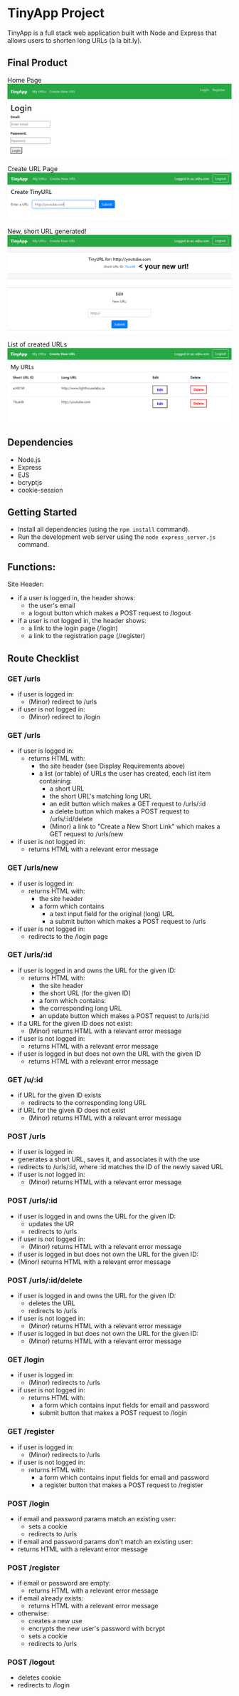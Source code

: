 # TinyApp Project

TinyApp is a full stack web application built with Node and Express that allows users to shorten long URLs (à la bit.ly).

## Final Product

Home Page
!["Home Page"](https://github.com/kcho15/tinyapp/blob/main/docs/home-page.PNG?raw=true)

Create URL Page
!["Create URL page"](https://github.com/kcho15/tinyapp/blob/main/docs/create-URL%20page.PNG?raw=true)

New, short URL generated! 
!["New URL generated!"](https://github.com/kcho15/tinyapp/blob/main/docs/new-URL-page.png?raw=true) 

List of created URLs
!["URLs"](https://github.com/kcho15/tinyapp/blob/main/docs/URL-page.PNG?raw=true)

## Dependencies

- Node.js
- Express
- EJS
- bcryptjs
- cookie-session

## Getting Started

- Install all dependencies (using the `npm install` command).
- Run the development web server using the `node express_server.js` command.




## Functions: 

Site Header:
* if a user is logged in, the header shows:
  * the user's email
  * a logout button which makes a POST request to /logout
* if a user is not logged in, the header shows:
  * a link to the login page (/login)
  * a link to the registration page (/register)

## Route Checklist

### GET /urls 

* if user is logged in:
  * (Minor) redirect to /urls
* if user is not logged in:
  * (Minor) redirect to /login

### GET /urls

* if user is logged in:
  * returns HTML with:
    * the site header (see Display Requirements above)
    * a list (or table) of URLs the user has created, each list item containing:
       * a short URL
       * the short URL's matching long URL
       * an edit button which makes a GET request to /urls/:id
       * a delete button which makes a POST request to /urls/:id/delete
       * (Minor) a link to "Create a New Short Link" which makes a GET request to /urls/new
* if user is not logged in:
  * returns HTML with a relevant error message

### GET /urls/new 

* if user is logged in: 
  * returns HTML with:
    * the site header
    * a form which contains 
      * a text input field for the original (long) URL 
      * a submit button which makes a POST request to /urls
* if user is not logged in: 
  *  redirects to the /login page

### GET /urls/:id

* if user is logged in and owns the URL for the given ID:
  * returns HTML with: 
    * the site header  
    * the short URL (for the given ID)
    * a form which contains:
     * the corresponding long URL 
     * an update button which makes a POST request to /urls/:id
* if a URL for the given ID does not exist: 
  * (Minor) returns HTML with a relevant error message
* if user is not logged in: 
  * returns HTML with a relevant error message
* if user is logged in but does not own the URL with the given ID 
  * returns HTML with a relevant error message

### GET /u/:id

* if URL for the given ID exists 
  * redirects to the corresponding long URL
* if URL for the given ID does not exist 
  * (Minor) returns HTML with a relevant error message

### POST /urls

* if user is logged in: 
 * generates a short URL, saves it, and associates it with the use 
 * redirects to /urls/:id, where :id matches the ID of the newly saved URL
* if user is not logged in: 
  * (Minor) returns HTML with a relevant error message

### POST /urls/:id

* if user is logged in and owns the URL for the given ID:
  * updates the UR 
  * redirects to /urls
* if user is not logged in:
  * (Minor) returns HTML with a relevant error message
* if user is logged in but does not own the URL for the given ID:
 * (Minor) returns HTML with a relevant error message

### POST /urls/:id/delete

* if user is logged in and owns the URL for the given ID: 
  * deletes the URL 
  * redirects to /urls
* if user is not logged in: 
  * (Minor) returns HTML with a relevant error message
* if user is logged in but does not own the URL for the given ID: 
  * (Minor) returns HTML with a relevant error message

### GET /login

* if user is logged in: 
  * (Minor) redirects to /urls
* if user is not logged in: 
  * returns HTML with: 
    * a form which contains input fields for email and password 
    * submit button that makes a POST request to /login

### GET /register

* if user is logged in: 
  * (Minor) redirects to /urls
* if user is not logged in:
  * returns HTML with: 
    *  a form which contains input fields for email and password 
    *  a register button that makes a POST request to /register

### POST /login

* if email and password params match an existing user: 
  * sets a cookie 
  * redirects to /urls
* if email and password params don't match an existing user:
 * returns HTML with a relevant error message

### POST /register

* if email or password are empty:
  * returns HTML with a relevant error message
* if email already exists: 
  * returns HTML with a relevant error message
* otherwise: 
  * creates a new use 
  * encrypts the new user's password with bcrypt 
  * sets a cookie 
  * redirects to /urls

### POST /logout 
* deletes cookie 
* redirects to /login